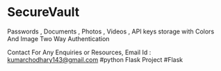 # SecureVault
Passwords , Documents , Photos , Videos , API keys storage with Colors And Image Two Way Authentication

Contact For Any Enquiries or Resources, Email Id : kumarchodhary143@gmail.com
#python Flask Project
#Flask
